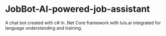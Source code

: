 # JobBot-AI-powered-job-assistant
A chat bot created with c# in .Net Core framework with luis.ai integrated for language understanding and training.
